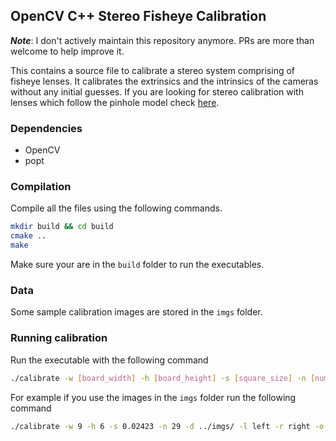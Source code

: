 ## OpenCV C++ Stereo Fisheye Calibration

_**Note**_: I don't actively maintain this repository anymore. PRs are more than welcome to help improve it.

This contains a source file to calibrate a stereo system comprising of fisheye lenses. It calibrates the extrinsics and the intrinsics of the cameras without any initial guesses. If you are looking for stereo calibration with lenses which follow the pinhole model check [here](https://github.com/sourishg/stereo_calibration).

### Dependencies

- OpenCV
- popt

### Compilation

Compile all the files using the following commands.

```bash
mkdir build && cd build
cmake ..
make
```

Make sure your are in the `build` folder to run the executables.

### Data

Some sample calibration images are stored in the `imgs` folder.

### Running calibration

Run the executable with the following command

```bash
./calibrate -w [board_width] -h [board_height] -s [square_size] -n [num_imgs] -d [img_dir] -l [left_img_prefix] -r [right_img_prefix] -o [calib_file]
```

For example if you use the images in the `imgs` folder run the following command

```bash
./calibrate -w 9 -h 6 -s 0.02423 -n 29 -d ../imgs/ -l left -r right -o cam_stereo.yml
```
